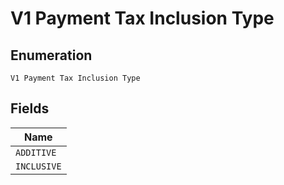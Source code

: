 
# V1 Payment Tax Inclusion Type

## Enumeration

`V1 Payment Tax Inclusion Type`

## Fields

| Name |
|  --- |
| `ADDITIVE` |
| `INCLUSIVE` |

